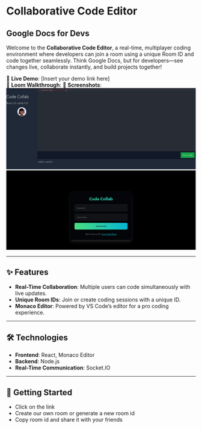 # Collaborative Code Editor

## Google Docs for Devs

Welcome to the **Collaborative Code Editor**, a real-time, multiplayer coding environment where developers can join a room using a unique Room ID and code together seamlessly. Think Google Docs, but for developers—see changes live, collaborate instantly, and build projects together!


🚀 **Live Demo**: [Insert your demo link here]  
🎥 **Loom Walkthrough**:
📸 **Screenshots**: ![Editor Page](screenshots/ss_1.png)
![Room id page](screenshots/ss_2.png)

---

## ✨ Features

- **Real-Time Collaboration**: Multiple users can code simultaneously with live updates.
- **Unique Room IDs**: Join or create coding sessions with a unique ID.
- **Monaco Editor**: Powered by VS Code’s editor for a pro coding experience.


---

## 🛠️ Technologies

- **Frontend**: React, Monaco Editor
- **Backend**: Node.js
- **Real-Time Communication**: Socket.IO


---

## 🚀 Getting Started

- Click on the link
- Create our own room or generate a new room id
- Copy room id and share it with your friends
